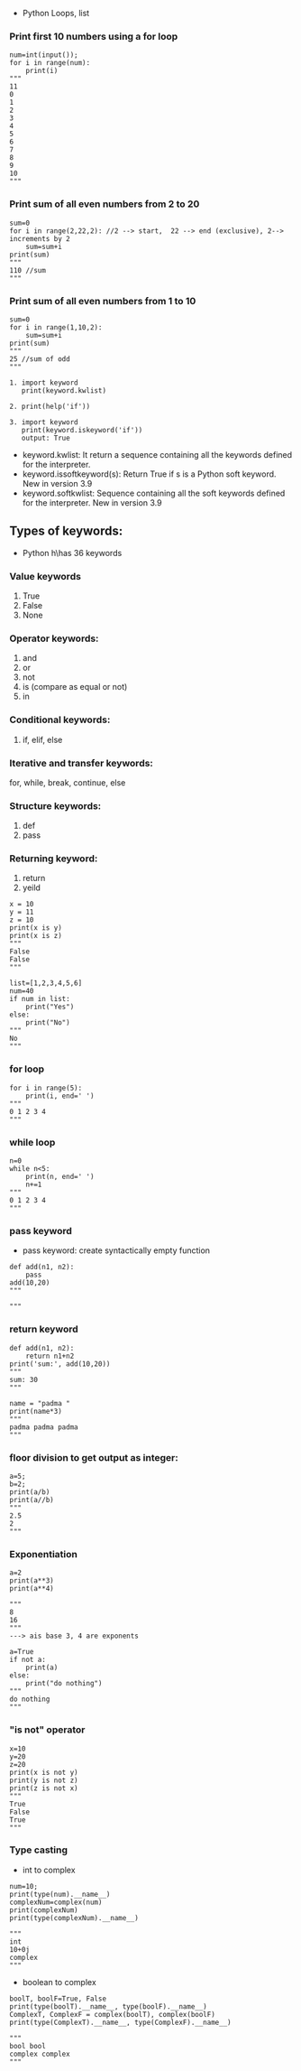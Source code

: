 * Python Loops, list
### Print first 10 numbers using a for loop
```
num=int(input());
for i in range(num):
    print(i)
"""
11
0
1
2
3
4
5
6
7
8
9
10
"""
```

### Print sum of all even numbers from 2 to 20
```
sum=0
for i in range(2,22,2): //2 --> start,  22 --> end (exclusive), 2--> increments by 2
    sum=sum+i
print(sum)
"""
110 //sum
"""
```

### Print sum of all even numbers from 1 to 10
```
sum=0
for i in range(1,10,2):
    sum=sum+i
print(sum)
"""
25 //sum of odd
"""
```

```
1. import keyword
   print(keyword.kwlist)

2. print(help('if'))

3. import keyword
   print(keyword.iskeyword('if'))
   output: True
```
* keyword.kwlist: It return a sequence containing all the keywords defined for the interpreter.
* keyword.issoftkeyword(s): Return True if s is a Python soft keyword. New in version 3.9
* keyword.softkwlist: Sequence containing all the soft keywords defined for the interpreter. New in version 3.9

## Types of keywords:
* Python h\has 36 keywords

### Value keywords
1. True
2. False
3. None

### Operator keywords:
1. and
2. or
3. not
4. is (compare as equal or not)
5. in

### Conditional keywords:
1. if, elif, else

### Iterative and transfer keywords:
for, while, break, continue, else

### Structure keywords:
1. def
2. pass



### Returning keyword:
1. return
2. yeild

```
x = 10
y = 11 
z = 10
print(x is y) 
print(x is z)
"""
False
False
"""
```

```
list=[1,2,3,4,5,6]
num=40
if num in list:
    print("Yes")
else:
    print("No")
"""
No
"""
```

### for loop
```
for i in range(5):
    print(i, end=' ')
"""
0 1 2 3 4
"""
```

### while loop
```
n=0
while n<5:
    print(n, end=' ')
    n+=1
"""
0 1 2 3 4
"""
```
### pass keyword
* pass keyword: create syntactically empty function
```
def add(n1, n2):
    pass
add(10,20)
"""

"""
```

### return keyword
```
def add(n1, n2):
    return n1+n2
print('sum:', add(10,20))
"""
sum: 30
"""
```

```
name = "padma "
print(name*3)
"""
padma padma padma
"""
```

### floor division to get output as integer:
```
a=5;
b=2;
print(a/b)
print(a//b)
"""
2.5
2
"""
```

### Exponentiation
```
a=2
print(a**3)
print(a**4)

"""
8
16
"""
---> ais base 3, 4 are exponents
```

```
a=True
if not a:
    print(a)
else:
    print("do nothing")
"""
do nothing
"""
```

### "is not" operator
```
x=10
y=20
z=20
print(x is not y)
print(y is not z)
print(z is not x)
"""
True
False
True
"""
```

### Type casting
* int to complex
```
num=10;
print(type(num).__name__)
complexNum=complex(num)
print(complexNum)
print(type(complexNum).__name__)

"""
int
10+0j
complex
"""
```

* boolean to complex
```
boolT, boolF=True, False
print(type(boolT).__name__, type(boolF).__name__)
ComplexT, ComplexF = complex(boolT), complex(boolF)
print(type(ComplexT).__name__, type(ComplexF).__name__)

"""
bool bool
complex complex
"""
```

